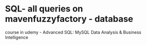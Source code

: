 # SQL- all queries on mavenfuzzyfactory - database
course in udemy -  Advanced SQL: MySQL Data Analysis & Business Intelligence 

